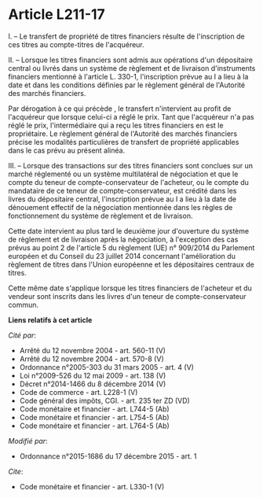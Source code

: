 # Article L211-17

I. – Le transfert de propriété de titres financiers résulte de l'inscription de ces titres au compte-titres de l'acquéreur.

II. – Lorsque les titres financiers sont admis aux opérations d'un dépositaire central ou livrés dans un système de règlement
et de livraison d'instruments financiers mentionné à l'article L. 330-1, l'inscription prévue au I a lieu à la date et dans
les conditions définies par le règlement général de l'Autorité des marchés financiers.

Par dérogation à ce qui précède , le transfert n'intervient au profit de l'acquéreur que lorsque celui-ci a réglé le prix.
Tant que l'acquéreur n'a pas réglé le prix, l'intermédiaire qui a reçu les titres financiers en est le propriétaire. Le
règlement général de l'Autorité des marchés financiers précise les modalités particulières de transfert de propriété
applicables dans le cas prévu au présent alinéa.

III. – Lorsque des transactions sur des titres financiers sont conclues sur un marché réglementé ou un système multilatéral
de négociation et que le compte du teneur de compte-conservateur de l'acheteur, ou le compte du mandataire de ce teneur de
compte-conservateur, est crédité dans les livres du dépositaire central, l'inscription prévue au I a lieu à la date de
dénouement effectif de la négociation mentionnée dans les règles de fonctionnement du système de règlement et de livraison.

Cette date intervient au plus tard le deuxième jour d'ouverture du système de règlement et de livraison après la négociation,
à l'exception des cas prévus au point 2 de l'article 5 du règlement (UE) n° 909/2014 du Parlement européen et du Conseil du
23 juillet 2014 concernant l'amélioration du règlement de titres dans l'Union européenne et les dépositaires centraux de
titres.

Cette même date s'applique lorsque les titres financiers de l'acheteur et du vendeur sont inscrits dans les livres d'un
teneur de compte-conservateur commun.

**Liens relatifs à cet article**

_Cité par_:

  - Arrêté du 12 novembre 2004 - art. 560-11 (V)
  - Arrêté du 12 novembre 2004 - art. 570-8 (V)
  - Ordonnance n°2005-303 du 31 mars 2005 - art. 4 (V)
  - Loi n°2009-526 du 12 mai 2009 - art. 138 (V)
  - Décret n°2014-1466 du 8 décembre 2014 (V)
  - Code de commerce - art. L228-1 (V)
  - Code général des impôts, CGI. - art. 235 ter ZD (VD)
  - Code monétaire et financier - art. L744-5 (Ab)
  - Code monétaire et financier - art. L754-5 (Ab)
  - Code monétaire et financier - art. L764-5 (Ab)

_Modifié par_:

  - Ordonnance n°2015-1686 du 17 décembre 2015 - art. 1

_Cite_:

  - Code monétaire et financier - art. L330-1 (V)
